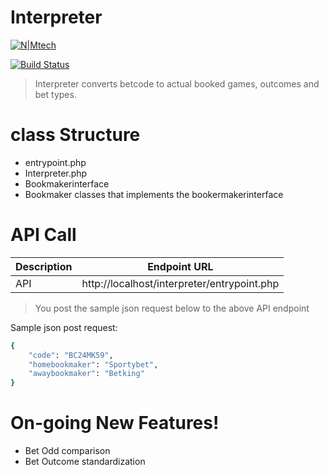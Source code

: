 # Interpreter

[![N|Mtech](https://betconverter.com/logo_main.png)](https://betconverter.com/)

[![Build Status](https://travis-ci.org/joemccann/dillinger.svg?branch=master)](https://betconverter.com/)

> Interpreter converts betcode to actual booked games, outcomes and bet types.

# class Structure

  - entrypoint.php 
  - Interpreter.php
  - Bookmakerinterface
  - Bookmaker classes that implements the bookermakerinterface
  
# API Call

| Description | Endpoint URL |
| ------ | ------ |
| API | http://localhost/interpreter/entrypoint.php|

>You post the sample json request below to the above API endpoint

Sample json post request:
```sh
{
    "code": "BC24MK59",
    "homebookmaker": "Sportybet",
    "awaybookmaker": "Betking"
}
```

# On-going New Features!

  - Bet Odd comparison
  - Bet Outcome standardization
